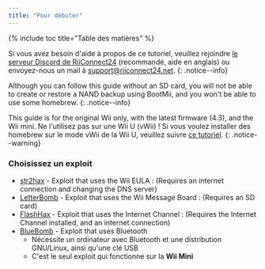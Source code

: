 ```yaml
---
title: "Pour débuter"
---
```


{% include toc title="Table des matières" %}

Si vous avez besoin d'aide à propos de ce tutoriel, veuillez rejoindre [le serveur Discord de RiiConnect24](https://discord.gg/b4Y7jfD) (recommandé, aide en anglais) ou envoyez-nous un mail à [support@riiconnect24.net](mailto:support@riiconnect24.net).
{: .notice--info}

Although you can follow this guide without an SD card, you will not be able to create or restore a NAND backup using BootMii, and you won't be able to use some homebrew.
{: .notice--info}

This guide is for the original Wii only, with the latest firmware (4.3), and the Wii mini. Ne l'utilisez pas sur une Wii U (vWii) ! Si vous voulez installer des homebrew sur le mode vWii de la Wii U, veuillez suivre [ce tutoriel](https://wiiuguide.xyz/#/vwii-modding).
{: .notice--warning}

### Choisissez un exploit

- [str2hax](str2hax) - Exploit that uses the Wii EULA
  :   (Requires an internet connection and changing the DNS server)
- [LetterBomb](letterbomb) - Exploit that uses the Wii Message Board
  :   (Requires an SD card)
- [FlashHax](flashhax) - Exploit that uses the Internet Channel
  :   (Requires the Internet Channel installed, and an internet connection)
- [BlueBomb](bluebomb) - Exploit that uses Bluetooth
    * Nécessite un ordinateur avec Bluetooth et une distribution GNU/Linux, ainsi qu'une clé USB
    * C'est le seul exploit qui fonctionne sur la **Wii Mini**
